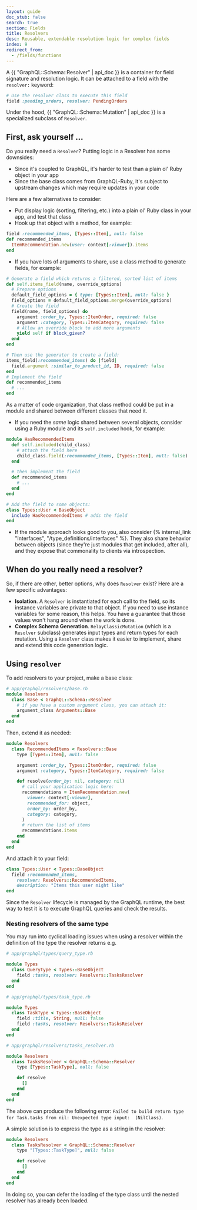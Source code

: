 ```yaml
---
layout: guide
doc_stub: false
search: true
section: Fields
title: Resolvers
desc: Reusable, extendable resolution logic for complex fields
index: 9
redirect_from:
  - /fields/functions
---
```


A {{ "GraphQL::Schema::Resolver" | api_doc }} is a container for field signature and resolution logic. It can be attached to a field with the `resolver:` keyword:

```ruby
# Use the resolver class to execute this field
field :pending_orders, resolver: PendingOrders
```

Under the hood, {{ "GraphQL::Schema::Mutation" | api_doc }} is a specialized subclass of `Resolver`.

## First, ask yourself ...

Do you really need a `Resolver`? Putting logic in a Resolver has some downsides:

- Since it's coupled to GraphQL, it's harder to test than a plain ol' Ruby object in your app
- Since the base class comes from GraphQL-Ruby, it's subject to upstream changes which may require updates in your code

Here are a few alternatives to consider:

- Put display logic (sorting, filtering, etc.) into a plain ol' Ruby class in your app, and test that class
- Hook up that object with a method, for example:

```ruby
field :recommended_items, [Types::Item], null: false
def recommended_items
  ItemRecommendation.new(user: context[:viewer]).items
end
```

- If you have lots of arguments to share, use a class method to generate fields, for example:

```ruby
# Generate a field which returns a filtered, sorted list of items
def self.items_field(name, override_options)
  # Prepare options
  default_field_options = { type: [Types::Item], null: false }
  field_options = default_field_options.merge(override_options)
  # Create the field
  field(name, field_options) do
    argument :order_by, Types::ItemOrder, required: false
    argument :category, Types::ItemCategory, required: false
    # Allow an override block to add more arguments
    yield self if block_given?
  end
end

# Then use the generator to create a field:
items_field(:recommended_items) do |field|
  field.argument :similar_to_product_id, ID, required: false
end
# Implement the field
def recommended_items
  # ...
end
```

As a matter of code organization, that class method could be put in a module and shared between different classes that need it.

- If you need the _same_ logic shared between several objects, consider using a Ruby module and its `self.included` hook, for example:

```ruby
module HasRecommendedItems
  def self.included(child_class)
    # attach the field here
    child_class.field(:recommended_items, [Types::Item], null: false)
  end

  # then implement the field
  def recommended_items
    # ...
  end
end

# Add the field to some objects:
class Types::User < BaseObject
  include HasRecommendedItems # adds the field
end
```

- If the module approach looks good to you, also consider {% internal_link "Interfaces", "/type_definitions/interfaces" %}. They also share behavior between objects (since they're just modules that get included, after all), and they expose that commonality to clients via introspection.

## When do you really need a resolver?

So, if there are other, better options, why does `Resolver` exist? Here are a few specific advantages:

- __Isolation__. A `Resolver` is instantiated for each call to the field, so its instance variables are private to that object. If you need to use instance variables for some reason, this helps. You have a guarantee that those values won't hang around when the work is done.
- __Complex Schema Generation__. `RelayClassicMutation` (which is a `Resolver` subclass) generates input types and return types for each mutation. Using a `Resolver` class makes it easier to implement, share and extend this code generation logic.

## Using `resolver`

To add resolvers to your project, make a base class:

```ruby
# app/graphql/resolvers/base.rb
module Resolvers
  class Base < GraphQL::Schema::Resolver
    # if you have a custom argument class, you can attach it:
    argument_class Arguments::Base
  end
end
```

Then, extend it as needed:

```ruby
module Resolvers
  class RecommendedItems < Resolvers::Base
    type [Types::Item], null: false

    argument :order_by, Types::ItemOrder, required: false
    argument :category, Types::ItemCategory, required: false

    def resolve(order_by: nil, category: nil)
      # call your application logic here:
      recommendations = ItemRecommendation.new(
        viewer: context[:viewer],
        recommended_for: object,
        order_by: order_by,
        category: category,
      )
      # return the list of items
      recommendations.items
    end
  end
end
```

And attach it to your field:

```ruby
class Types::User < Types::BaseObject
  field :recommended_items,
    resolver: Resolvers::RecommendedItems,
    description: "Items this user might like"
end
```

Since the `Resolver` lifecycle is managed by the GraphQL runtime, the best way to test it is to execute GraphQL queries and check the results.

### Nesting resolvers of the same type

You may run into cyclical loading issues when using a resolver within the definition of the type the resolver returns e.g.

```ruby
# app/graphql/types/query_type.rb

module Types
  class QueryType < Types::BaseObject
    field :tasks, resolver: Resolvers::TasksResolver
  end
end

# app/graphql/types/task_type.rb

module Types
  class TaskType < Types::BaseObject
    field :title, String, null: false
    field :tasks, resolver: Resolvers::TasksResolver
  end
end

# app/graphql/resolvers/tasks_resolver.rb

module Resolvers
  class TasksResolver < GraphQL::Schema::Resolver
    type [Types::TaskType], null: false

    def resolve
      []
    end
  end
end
```

The above can produce the following error: `Failed to build return type for Task.tasks from nil: Unexpected type input:  (NilClass)`. 

A simple solution is to express the type as a string in the resolver:

```ruby
module Resolvers
  class TasksResolver < GraphQL::Schema::Resolver
    type "[Types::TaskType]", null: false

    def resolve
      []
    end
  end
end
```

In doing so, you can defer the loading of the type class until the nested resolver has already been loaded.
